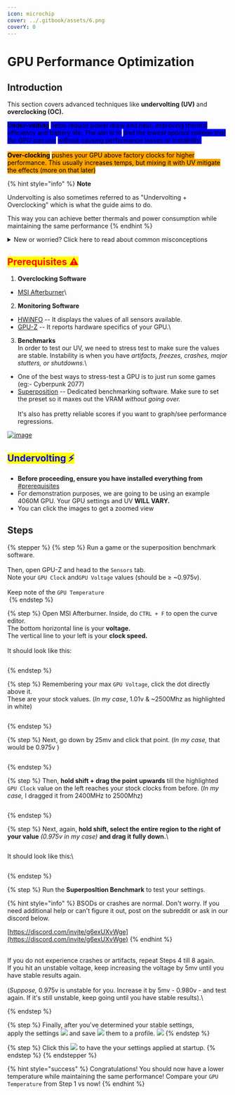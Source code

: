 ```yaml
---
icon: microchip
cover: ../.gitbook/assets/6.png
coverY: 0
---
```


# GPU Performance Optimization

## Introduction

This section covers advanced techniques like **undervolting (UV)** and **overclocking (OC).**&#x20;

<mark style="background-color:blue;">**Under-volting**</mark> <mark style="background-color:blue;"></mark><mark style="background-color:blue;">helps reduce power draw and heat, improving thermal efficiency and battery life. The aim is to</mark> <mark style="background-color:blue;"></mark>_<mark style="background-color:blue;">find the lowest optimal voltage that the GPU can use</mark>_ <mark style="background-color:blue;"></mark><mark style="background-color:blue;">without causing performance losses or instability.</mark>\
\
<mark style="background-color:orange;">**Over-clocking**</mark> <mark style="background-color:orange;"></mark><mark style="background-color:orange;">pushes your GPU above factory clocks for higher performance. This usually increases temps, but mixing it with UV mitigate the effects (more on that later)</mark>

{% hint style="info" %}
**Note**

Undervolting is also sometimes referred to as "Undervolting + Overclocking" which is what the guide aims to do.

This way you can achieve better thermals and power consumption while maintaining the same performance
{% endhint %}

<details>

<summary>New or worried? Click here to read about common misconceptions </summary>

1. _<mark style="color:orange;">**Is overclocking dangerous?**</mark>_\
   \- Modern GPUs limit how far you can push the voltage unless you have a modded VBIOS or have a physical modification to your card. \
   \
   Therefore, your card’s voltage is safe, and increasing clock speeds will not increase the voltage to unsafe values.\


2) _<mark style="color:orange;">**Will undervolting reduce performance?**</mark>_\
   \- In most cases, undervolting actually improves performance if you're power limited (overheating) since it almost always reduces GPU temps and stops the GPU from throttling. Worst case scenario, you just get a cooler GPU.\


3. _<mark style="color:orange;">**What are the best UV/OC settings for my GPU?**</mark>_\
   \- There is no best overclock or undervolt settings. \
   \
   Every GPU is different physically and will UV/OC differently, so copying settings is not advisable. It all depends on silicon lottery and you need to test it yourself

</details>

## <mark style="color:red;">Prerequisites ⚠️</mark>

1. **Overclocking Software**

* [MSI Afterburner](https://www.msi.com/Landing/afterburner/graphics-cards)\


2. **Monitoring Software**

* [HWiNFO](https://www.hwinfo.com/download/) -- It displays the values of all sensors available.
* [GPU-Z](https://www.techpowerup.com/download/techpowerup-gpu-z/) -- It reports hardware specifics of your GPU.\


3. **Benchmarks**\
   In order to test our UV, we need to stress test to make sure the values are stable. Instability is when you have _artifacts, freezes, crashes, major stutters, or shutdowns._\


* One of the best ways to stress-test a GPU is to just run some games (eg:- Cyberpunk 2077)
* [Superposition](https://benchmark.unigine.com/superposition) -- Dedicated benchmarking software. Make sure to set the preset so it maxes out the VRAM _without going over._ \
  \
  It's also has pretty reliable scores if you want to graph/see performance regressions.&#x20;

[![image](https://user-images.githubusercontent.com/69487009/155036041-4eed7d4b-1103-4d88-876c-d5878cbaf70e.png)](https://user-images.githubusercontent.com/69487009/155036041-4eed7d4b-1103-4d88-876c-d5878cbaf70e.png)

## <mark style="color:blue;">Undervolting ⚡</mark>

* **Before proceeding, ensure you have installed everything from** [#prerequisites](gpu-performance-optimization.md#prerequisites "mention")
* For demonstration purposes, we are going to be using an example 4060M GPU. Your GPU settings and UV **WILL VARY.**
* You can click the images to get a zoomed view

## Steps

{% stepper %}
{% step %}
Run a game or the superposition benchmark software.\
\
Then, open GPU-Z and head to the `Sensors` tab. \
Note your `GPU Clock` and`GPU Voltage` values (should be ≥ \~0.975v).\
\
Keep note of the `GPU Temperature`\
&#x20;<img src="../.gitbook/assets/image.png" alt="" data-size="original">
{% endstep %}

{% step %}
Open MSI Afterburner. Inside, do `CTRL + F` to open the curve editor. \
The bottom horizontal line is your **voltage.**\
The vertical line to your left is your **clock speed.**\
\
It should look like this:

<div align="left"><figure><img src="../.gitbook/assets/image (7).png" alt=""><figcaption></figcaption></figure></div>
{% endstep %}

{% step %}
Remembering your max `GPU Voltage`, click the dot directly above it. \
These are your stock values. (_In my case_, 1.01v & \~2500Mhz as highlighted in white)&#x20;

<div align="left"><figure><img src="../.gitbook/assets/image (6).png" alt=""><figcaption></figcaption></figure></div>
{% endstep %}

{% step %}
Next, go down by 25mv and click that point. (_In my case,_ that would be 0.975v )

<figure><img src="../.gitbook/assets/image (1).png" alt=""><figcaption></figcaption></figure>
{% endstep %}

{% step %}
Then, **hold shift + drag the point** **upwards** till the highlighted `GPU Clock` value on the left reaches your stock clocks from before. (_In my case,_ I dragged it from 2400MHz to 2500Mhz)

<figure><img src="../.gitbook/assets/ezgif.com-animated-gif-maker (3).gif" alt=""><figcaption></figcaption></figure>
{% endstep %}

{% step %}
Next, again, **hold shift, select the entire region to the right of your value** _(0.975v in my case)_ **and drag it fully down.**\


<figure><img src="../.gitbook/assets/ezgif-65d5d33c42a313.gif" alt=""><figcaption></figcaption></figure>

It should look like this:\


<figure><img src="../.gitbook/assets/image (3).png" alt=""><figcaption></figcaption></figure>
{% endstep %}

{% step %}
Run the **SuperposItion Benchmark** to test your settings.&#x20;

{% hint style="info" %}
BSODs or crashes are normal. Don't worry. If you need additional help or can't figure it out, post on the subreddit or ask in our discord below.

[https://discord.com/invite/g6exUXvWge](https://discord.com/invite/g6exUXvWge)
{% endhint %}

\
If you do not experience crashes or artifacts, repeat Steps 4 till 8 again.\
If you hit an unstable voltage, keep increasing the voltage by 5mv until you have stable results again.\
\
(_Suppose,_ 0.975v is unstable for you. Increase it by 5mv - 0.980v - and test again. If it's still unstable, keep going until you have stable results).\

{% endstep %}

{% step %}
Finally, after you've determined your stable settings,\
apply the settings [![](https://user-images.githubusercontent.com/69487009/155014073-4aac5d7b-91d6-4b96-abd1-ab51287cb248.png)](https://user-images.githubusercontent.com/69487009/155014073-4aac5d7b-91d6-4b96-abd1-ab51287cb248.png) and save [![](https://user-images.githubusercontent.com/69487009/155004968-6f7ee82e-1575-4605-9932-644e5d702d45.png)](https://user-images.githubusercontent.com/69487009/155004968-6f7ee82e-1575-4605-9932-644e5d702d45.png) them to a profile. [![](https://user-images.githubusercontent.com/69487009/155006086-5e300602-f099-4c6e-a3bf-29962b2905d2.png)](https://user-images.githubusercontent.com/69487009/155006086-5e300602-f099-4c6e-a3bf-29962b2905d2.png)&#x20;
{% endstep %}

{% step %}
Click this [![](https://user-images.githubusercontent.com/69487009/155013987-f6c7f084-c4cb-4804-bc98-1786056959a7.png)](https://user-images.githubusercontent.com/69487009/155013987-f6c7f084-c4cb-4804-bc98-1786056959a7.png) to have the your settings applied at startup.
{% endstep %}
{% endstepper %}

{% hint style="success" %}
Congratulations! You should now have a lower temperature while maintaining the same performance! Compare your `GPU Temperature` from Step 1 vs now!
{% endhint %}
